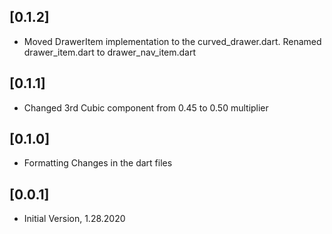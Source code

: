 ## [0.1.2] 
- Moved DrawerItem implementation to the curved_drawer.dart. Renamed drawer_item.dart to drawer_nav_item.dart

## [0.1.1] 
- Changed 3rd Cubic component from 0.45 to 0.50 multiplier

## [0.1.0] 
- Formatting Changes in the dart files

## [0.0.1] 
- Initial Version, 1.28.2020
